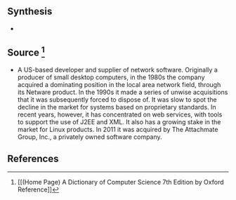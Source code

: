 ## Synthesis
- 
## Source [^1]
- A US-based developer and supplier of network software. Originally a producer of small desktop computers, in the 1980s the company acquired a dominating position in the local area network field, through its Netware product. In the 1990s it made a series of unwise acquisitions that it was subsequently forced to dispose of. It was slow to spot the decline in the market for systems based on proprietary standards. In recent years, however, it has concentrated on web services, with tools to support the use of J2EE and XML. It also has a growing stake in the market for Linux products. In 2011 it was acquired by The Attachmate Group, Inc., a privately owned software company.
## References

[^1]: [[(Home Page) A Dictionary of Computer Science 7th Edition by Oxford Reference]]